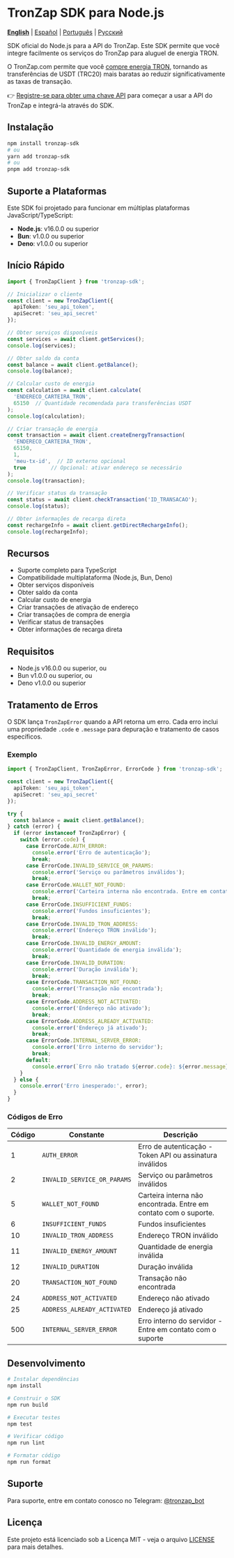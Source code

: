 # TronZap SDK para Node.js

**[English](README.md)** | [Español](README.es.md) | [Português](README.pt-br.md) | [Русский](README.ru.md)

SDK oficial do Node.js para a API do TronZap.
Este SDK permite que você integre facilmente os serviços do TronZap para aluguel de energia TRON.

O TronZap.com permite que você [compre energia TRON](https://tronzap.com/), tornando as transferências de USDT (TRC20) mais baratas ao reduzir significativamente as taxas de transação.

👉 [Registre-se para obter uma chave API](https://tronzap.com) para começar a usar a API do TronZap e integrá-la através do SDK.

## Instalação

```bash
npm install tronzap-sdk
# ou
yarn add tronzap-sdk
# ou
pnpm add tronzap-sdk
```

## Suporte a Plataformas

Este SDK foi projetado para funcionar em múltiplas plataformas JavaScript/TypeScript:

- **Node.js**: v16.0.0 ou superior
- **Bun**: v1.0.0 ou superior
- **Deno**: v1.0.0 ou superior

## Início Rápido

```typescript
import { TronZapClient } from 'tronzap-sdk';

// Inicializar o cliente
const client = new TronZapClient({
  apiToken: 'seu_api_token',
  apiSecret: 'seu_api_secret'
});

// Obter serviços disponíveis
const services = await client.getServices();
console.log(services);

// Obter saldo da conta
const balance = await client.getBalance();
console.log(balance);

// Calcular custo de energia
const calculation = await client.calculate(
  'ENDERECO_CARTEIRA_TRON',
  65150  // Quantidade recomendada para transferências USDT
);
console.log(calculation);

// Criar transação de energia
const transaction = await client.createEnergyTransaction(
  'ENDERECO_CARTEIRA_TRON',
  65150,
  1,
  'meu-tx-id',  // ID externo opcional
  true        // Opcional: ativar endereço se necessário
);
console.log(transaction);

// Verificar status da transação
const status = await client.checkTransaction('ID_TRANSACAO');
console.log(status);

// Obter informações de recarga direta
const rechargeInfo = await client.getDirectRechargeInfo();
console.log(rechargeInfo);
```

## Recursos

- Suporte completo para TypeScript
- Compatibilidade multiplataforma (Node.js, Bun, Deno)
- Obter serviços disponíveis
- Obter saldo da conta
- Calcular custo de energia
- Criar transações de ativação de endereço
- Criar transações de compra de energia
- Verificar status de transações
- Obter informações de recarga direta

## Requisitos

- Node.js v16.0.0 ou superior, ou
- Bun v1.0.0 ou superior, ou
- Deno v1.0.0 ou superior

## Tratamento de Erros

O SDK lança `TronZapError` quando a API retorna um erro. Cada erro inclui uma propriedade `.code` e `.message` para depuração e tratamento de casos específicos.

### Exemplo

```typescript
import { TronZapClient, TronZapError, ErrorCode } from 'tronzap-sdk';

const client = new TronZapClient({
  apiToken: 'seu_api_token',
  apiSecret: 'seu_api_secret'
});

try {
  const balance = await client.getBalance();
} catch (error) {
  if (error instanceof TronZapError) {
    switch (error.code) {
      case ErrorCode.AUTH_ERROR:
        console.error('Erro de autenticação');
        break;
      case ErrorCode.INVALID_SERVICE_OR_PARAMS:
        console.error('Serviço ou parâmetros inválidos');
        break;
      case ErrorCode.WALLET_NOT_FOUND:
        console.error('Carteira interna não encontrada. Entre em contato com o suporte.');
        break;
      case ErrorCode.INSUFFICIENT_FUNDS:
        console.error('Fundos insuficientes');
        break;
      case ErrorCode.INVALID_TRON_ADDRESS:
        console.error('Endereço TRON inválido');
        break;
      case ErrorCode.INVALID_ENERGY_AMOUNT:
        console.error('Quantidade de energia inválida');
        break;
      case ErrorCode.INVALID_DURATION:
        console.error('Duração inválida');
        break;
      case ErrorCode.TRANSACTION_NOT_FOUND:
        console.error('Transação não encontrada');
        break;
      case ErrorCode.ADDRESS_NOT_ACTIVATED:
        console.error('Endereço não ativado');
        break;
      case ErrorCode.ADDRESS_ALREADY_ACTIVATED:
        console.error('Endereço já ativado');
        break;
      case ErrorCode.INTERNAL_SERVER_ERROR:
        console.error('Erro interno do servidor');
        break;
      default:
        console.error(`Erro não tratado ${error.code}: ${error.message}`);
    }
  } else {
    console.error('Erro inesperado:', error);
  }
}
```

### Códigos de Erro

| Código | Constante                      | Descrição |
|--------|--------------------------------|-------------|
| 1      | `AUTH_ERROR`                  | Erro de autenticação - Token API ou assinatura inválidos |
| 2      | `INVALID_SERVICE_OR_PARAMS`   | Serviço ou parâmetros inválidos |
| 5      | `WALLET_NOT_FOUND`            | Carteira interna não encontrada. Entre em contato com o suporte. |
| 6      | `INSUFFICIENT_FUNDS`          | Fundos insuficientes |
| 10     | `INVALID_TRON_ADDRESS`        | Endereço TRON inválido |
| 11     | `INVALID_ENERGY_AMOUNT`       | Quantidade de energia inválida |
| 12     | `INVALID_DURATION`            | Duração inválida |
| 20     | `TRANSACTION_NOT_FOUND`       | Transação não encontrada |
| 24     | `ADDRESS_NOT_ACTIVATED`       | Endereço não ativado |
| 25     | `ADDRESS_ALREADY_ACTIVATED`   | Endereço já ativado |
| 500    | `INTERNAL_SERVER_ERROR`       | Erro interno do servidor - Entre em contato com o suporte |

## Desenvolvimento

```bash
# Instalar dependências
npm install

# Construir o SDK
npm run build

# Executar testes
npm test

# Verificar código
npm run lint

# Formatar código
npm run format
```

## Suporte

Para suporte, entre em contato conosco no Telegram: [@tronzap_bot](https://t.me/tronzap_bot)

## Licença

Este projeto está licenciado sob a Licença MIT - veja o arquivo [LICENSE](LICENSE) para mais detalhes.